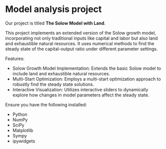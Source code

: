 # Model analysis project

Our project is titled **The Solow Model with Land**. 

This project implements an extended version of the Solow growth model, incorporating not only traditional inputs like capital and labor but also land and exhaustible natural resources. It uses numerical methods to find the steady state of the capital-output ratio under different parameter settings.

Features:
- Solow Growth Model Implementation: Extends the basic Solow model to include land and exhaustible natural resources.
- Multi-Start Optimization: Employs a multi-start optimization approach to robustly find the steady state solutions.
- Interactive Visualization: Utilizes interactive sliders to dynamically explore how changes in model parameters affect the steady state.

Ensure you have the following installed:
- Python 
- NumPy
- SciPy
- Matplotlib 
- Sympy
- ipywidgets
